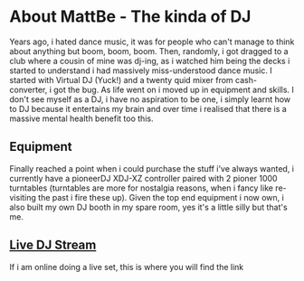 # About MattBe - The kinda of DJ

Years ago, i hated dance music, it was for people who can't manage to think about anything but boom, boom, boom. Then, randomly, i got dragged to a club where a cousin of mine was dj-ing, as i watched him being the decks i started to understand i had massively miss-understood dance music.
I started with Virtual DJ (Yuck!) and a twenty quid mixer from cash-converter, i got the bug. As life went on i moved up in equipment and skills.
I don't see myself as a DJ, i have no aspiration to be one, i simply learnt how to DJ because it entertains my brain and over time i realised that there is a massive mental health benefit too this.

## Equipment

Finally reached a point when i could purchase the stuff i've always wanted, i currently have a pioneerDJ XDJ-XZ controller paired with 2 pioner 1000 turntables (turntables are more for nostalgia reasons, when i fancy like re-visiting the past i fire these up).
Given the top end equipment i now own, i also built my own DJ booth in my spare room, yes it's a little silly but that's me.

[comment]: <> (Include picture of equipment)

## [Live DJ Stream](live.dj.html)
If i am online doing a live set, this is where you will find the link


